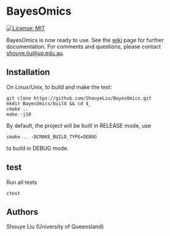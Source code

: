 # BayesOmics
[![License: MIT](https://img.shields.io/badge/License-MIT-blue.svg)](https://opensource.org/licenses/MIT)



BayesOmics is now ready to use. See the [wiki](kk) page for further documentation. For comments and questions, please contact shouye.liu@uq.edu.au.


## Installation

On Linux/Unix, to build and make the test:

    git clone https://github.com/ShouyeLiu/BayesOmics.git
    mkdir BayesOmics/build && cd $_
    cmake ..
    make -j10

By default, the project will be built in RELEASE mode, use

    cmake .. -DCMAKE_BUILD_TYPE=DEBUG

to build in DEBUG mode.

## test
Run all tests

    ctest




## Authors

Shouye Liu (University of Queensland)

